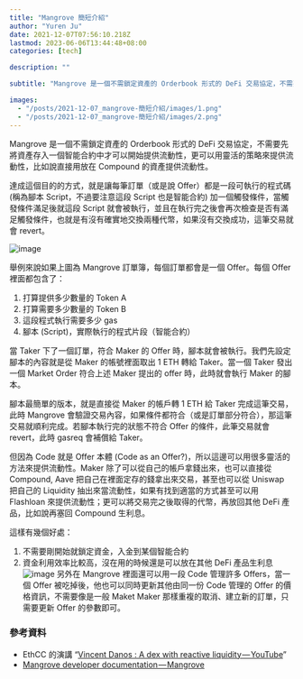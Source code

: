 ```yaml
---
title: "Mangrove 簡短介紹"
author: "Yuren Ju"
date: 2021-12-07T07:56:10.218Z
lastmod: 2023-06-06T13:44:48+08:00
categories: [tech]

description: ""

subtitle: "Mangrove 是一個不需鎖定資產的 Orderbook 形式的 DeFi 交易協定，不需要先將資產存入一個智能合約中才可以開始提供流動性，更可以用靈活的策略來提供流動性，比如說直接用放在 Compound 的資產提供流動性。"

images:
  - "/posts/2021-12-07_mangrove-簡短介紹/images/1.png"
  - "/posts/2021-12-07_mangrove-簡短介紹/images/2.png"
---
```


Mangrove 是一個不需鎖定資產的 Orderbook 形式的 DeFi 交易協定，不需要先將資產存入一個智能合約中才可以開始提供流動性，更可以用靈活的策略來提供流動性，比如說直接用放在 Compound 的資產提供流動性。

達成這個目的的方式，就是讓每筆訂單（或是說 Offer）都是一段可執行的程式碼 (稱為腳本 Script，不過要注意這段 Script 也是智能合約) 加一個觸發條件，當觸發條件滿足後就這段 Script 就會被執行，並且在執行完之後會再次檢查是否有滿足觸發條件，也就是有沒有確實地交換兩種代幣，如果沒有交換成功，這筆交易就會 revert。

![image](/posts/2021-12-07_mangrove-簡短介紹/images/1.png#layoutTextWidth)

舉例來說如果上圖為 Mangrove 訂單簿，每個訂單都會是一個 Offer。每個 Offer 裡面都包含了：

1.  打算提供多少數量的 Token A
2.  打算需要多少數量的 Token B
3.  這段程式執行需要多少 gas
4.  腳本 (Script)，實際執行的程式片段（智能合約）

當 Taker 下了一個訂單，符合 Maker 的 Offer 時，腳本就會被執行。我們先設定腳本的內容就是從 Maker 的帳號裡面取出 1 ETH 轉給 Taker。當一個 Taker 發出一個 Market Order 符合上述 Maker 提出的 offer 時，此時就會執行 Maker 的腳本。

腳本最簡單的版本，就是直接從 Maker 的帳戶轉 1 ETH 給 Taker 完成這筆交易，此時 Mangrove 會驗證交易內容，如果條件都符合（或是訂單部分符合），那這筆交易就順利完成。若腳本執行完的狀態不符合 Offer 的條件，此筆交易就會 revert，此時 gasreq 會補償給 Taker。

但因為 Code 就是 Offer 本體 (Code as an Offer?)，所以這邊可以用很多靈活的方法來提供流動性。Maker 除了可以從自己的帳戶拿錢出來，也可以直接從 Compound, Aave 把自己在裡面定存的錢拿出來交易，甚至也可以從 Uniswap 把自己的 Liquidity 抽出來當流動性，如果有找到適當的方式甚至可以用 Flashloan 來提供流動性；更可以將交易完之後取得的代幣，再放回其他 DeFi 產品，比如說再塞回 Compound 生利息。

這樣有幾個好處：

1.  不需要剛開始就鎖定資金，入金到某個智能合約
2.  資金利用效率比較高，沒在用的時候還是可以放在其他 DeFi 產品生利息
    ![image](/posts/2021-12-07_mangrove-簡短介紹/images/2.png#layoutTextWidth)
    另外在 Mangrove 裡面還可以用一段 Code 管理許多 Offers，當一個 Offer 被吃掉後，他也可以同時更新其他由同一份 Code 管理的 Offer 的價格資訊，不需要像是一般 Maket Maker 那樣重複的取消、建立新的訂單，只需要更新 Offer 的參數即可。

### 參考資料

- EthCC 的演講 “[Vincent Danos : A dex with reactive liquidity — YouTube](https://www.youtube.com/watch?v=O_Dqe_3TDuA)”
- [Mangrove developer documentation — Mangrove](https://docs.mangrove.exchange/)
